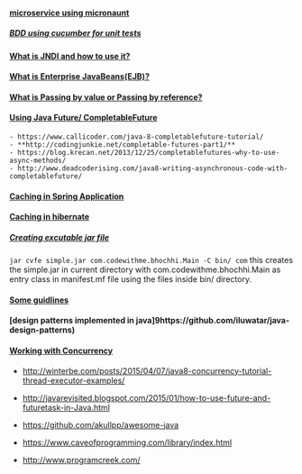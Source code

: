
#### [microservice using micronaunt](https://github.com/bhochhi/java-guide/tree/master/examples/hello-world-micronaunt)


##### [BDD using cucumber for unit tests](http://www.hascode.com/2014/12/bdd-testing-with-cucumber-java-and-junit/#Dependencies)

#### [What is JNDI and how to use it?](https://github.com/bhochhi/java-guide/wiki/What-is-JNDI-and-why-we-needed-it%3F)

#### [What is Enterprise JavaBeans(EJB)?](https://github.com/bhochhi/java-guide/wiki/What-is-Enterprise-JavaBeans(EJB)%3F)

#### [What is Passing by value or Passing by reference?](https://github.com/bhochhi/java-guide/wiki/what-is-Passing-by-value-or-Passing-by-reference)

#### [Using Java Future/ CompletableFuture]()
    - https://www.callicoder.com/java-8-completablefuture-tutorial/
    - **http://codingjunkie.net/completable-futures-part1/**
    - https://blog.krecan.net/2013/12/25/completablefutures-why-to-use-async-methods/
    - http://www.deadcoderising.com/java8-writing-asynchronous-code-with-completablefuture/

#### [Caching in Spring Application](http://www.ehcache.org/documentation/2.8/integrations/spring.html)

#### [Caching in hibernate](http://www.ehcache.org/documentation/2.8/integrations/hibernate.html)

##### [Creating excutable jar file]()
```jar cvfe simple.jar com.codewithme.bhochhi.Main -C bin/ com```
this creates the simple.jar in current directory with com.codewithme.bhochhi.Main as entry class in manifest.mf file using the files inside bin/ directory.


#### [Some guidlines](https://dzone.com/articles/zlwell-written-java?utm_medium=feed&utm_source=feedpress.me&utm_campaign=Feed:%20dzone%2Fjava)

#### [design patterns implemented in java]9https://github.com/iluwatar/java-design-patterns)

#### [Working with Concurrency]()
-   http://winterbe.com/posts/2015/04/07/java8-concurrency-tutorial-thread-executor-examples/
-   http://javarevisited.blogspot.com/2015/01/how-to-use-future-and-futuretask-in-Java.html


-   https://github.com/akullpp/awesome-java 
-   https://www.caveofprogramming.com/library/index.html
-   http://www.programcreek.com/


